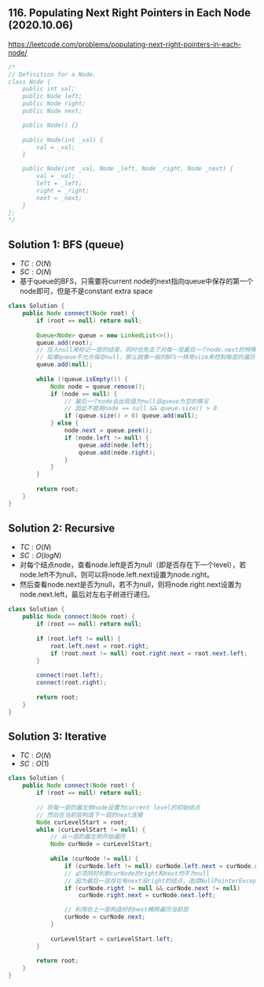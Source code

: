 ## 116. Populating Next Right Pointers in Each Node (2020.10.06)

https://leetcode.com/problems/populating-next-right-pointers-in-each-node/


```java
/*
// Definition for a Node.
class Node {
    public int val;
    public Node left;
    public Node right;
    public Node next;

    public Node() {}
    
    public Node(int _val) {
        val = _val;
    }

    public Node(int _val, Node _left, Node _right, Node _next) {
        val = _val;
        left = _left;
        right = _right;
        next = _next;
    }
};
*/
```

## Solution 1: BFS (queue)

- $TC:O(N)$
- $SC:O(N)$
- 基于queue的BFS，只需要将current node的next指向queue中保存的第一个node即可，但是不是constant extra space

```java
class Solution {
    public Node connect(Node root) {
        if (root == null) return null;
        
        Queue<Node> queue = new LinkedList<>();
        queue.add(root);
        // 压入null来标记一层的结束，同时也免去了对每一层最后一个node.next的特殊处理
        // 如果queue不允许保存null，那么就像一般的BFS一样用size来控制每层的遍历
        queue.add(null);
        
        while (!queue.isEmpty()) {
            Node node = queue.remove();
            if (node == null) {
                // 最后一个node会出现值为null且queue为空的情况
                // 因此不能用node == null && queue.size() > 0
                if (queue.size() > 0) queue.add(null);
            } else {
                node.next = queue.peek();
                if (node.left != null) {
                    queue.add(node.left);
                    queue.add(node.right);
                }
            }
        }
        
        return root;
    }
}
```

## Solution 2: Recursive

- $TC:O(N)$
- $SC:O(logN)$
- 对每个结点node，查看node.left是否为null（即是否存在下一个level），若node.left不为null，则可以将node.left.next设置为node.right。
- 然后查看node.next是否为null，若不为null，则将node.right.next设置为node.next.left，最后对左右子树进行递归。

```java
class Solution {
    public Node connect(Node root) {
        if (root == null) return null;
        
        if (root.left != null) {
            root.left.next = root.right;
            if (root.next != null) root.right.next = root.next.left;
        }
        
        connect(root.left);
        connect(root.right);
        
        return root;
    }
}
```

## Solution 3: Iterative

- $TC:O(N)$
- $SC:O(1)$

```java
class Solution {
    public Node connect(Node root) {
        if (root == null) return null;
        
        // 将每一层的最左侧node设置为current level的初始结点
        // 然后在当前层构造下一层的next连接
        Node curLevelStart = root;
        while (curLevelStart != null) {
            // 从一层的最左侧开始遍历
            Node curNode = curLevelStart;
            
            while (curNode != null) {
                if (curNode.left != null) curNode.left.next = curNode.right;
                // 必须同时判断curNode的right和next均不为null
                // 因为最后一层存在有next没right的结点，造成NullPointerException
                if (curNode.right != null && curNode.next != null) 
                    curNode.right.next = curNode.next.left;

                // 利用在上一层构造好的next横跨遍历当前层
                curNode = curNode.next;
            }
            
            curLevelStart = curLevelStart.left;
        }
        
        return root;
    }
}
```

